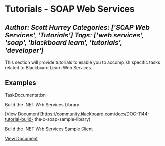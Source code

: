 # Tutorials - SOAP Web Services
*Author: Scott Hurrey*
*Categories: ['SOAP Web Services', 'Tutorials']*
*Tags: ['web services', 'soap', 'blackboard learn', 'tutorials', 'developer']*
---
This section will provide tutorials to enable you to accomplish specific tasks
related to Blackboard Learn Web Services.

## Examples

TaskDocumentation

Build the .NET Web Services Library

[View Document](https://community.blackboard.com/docs/DOC-1144-tutorial-build-
the-c-soap-sample-library)

Build the .NET Web Services Sample Client

[View Document](https://community.blackboard.com/docs/DOC-1145)

